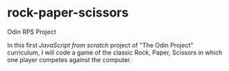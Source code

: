 # rock-paper-scissors
Odin RPS Project

In this first <i>JavaScript from scratch</i> project of "The Odin Project" curriculum, I will code a game of the classic Rock, Paper, Scissors in which one player competes against the computer.
